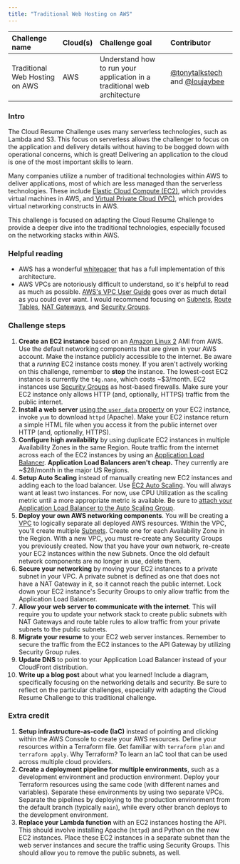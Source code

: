```yaml
---
title: "Traditional Web Hosting on AWS"
---
```


| Challenge name | Cloud(s) | Challenge goal | Contributor |
| :--- | :--- | :--- | :--- |
| Traditional Web Hosting on AWS | AWS | Understand how to run your application in a traditional web architecture | [@tonytalkstech](https://twitter.com/tonytalkstech) and [@loujaybee](https://twitter.com/loujaybee) |

### Intro

The Cloud Resume Challenge uses many serverless technologies, such as Lambda and S3. This focus on serverless allows the challenger to focus on the application and delivery details without having to be bogged down with operational concerns, which is great! Delivering an application to the cloud is one of the most important skills to learn.

Many companies utilize a number of traditional technologies within AWS to deliver applications, most of which are less managed than the serverless technologies. These include [Elastic Cloud Compute (EC2)](https://docs.aws.amazon.com/ec2/index.html), which provides virtual machines in AWS, and [Virtual Private Cloud (VPC)](https://docs.aws.amazon.com/vpc/index.html), which provides virtual networking constructs in AWS.

This challenge is focused on adapting the Cloud Resume Challenge to provide a deeper dive into the traditional technologies, especially focused on the networking stacks within AWS.

### Helpful reading

* AWS has a wonderful [whitepaper](https://docs.aws.amazon.com/whitepapers/latest/web-application-hosting-best-practices/welcome.html) that has a full implementation of this architecture.
* AWS VPCs are notoriously difficult to understand, so it's helpful to read as much as possible. [AWS's VPC User Guide](https://docs.aws.amazon.com/vpc/latest/userguide/what-is-amazon-vpc.html) goes over as much detail as you could ever want. I would recommend focusing on [Subnets](https://docs.aws.amazon.com/vpc/latest/userguide/working-with-subnets.html), [Route Tables](https://docs.aws.amazon.com/vpc/latest/userguide/VPC_Route_Tables.html), [NAT Gateways](https://docs.aws.amazon.com/vpc/latest/userguide/vpc-nat-gateway.html), and [Security Groups](https://docs.aws.amazon.com/vpc/latest/userguide/VPC_SecurityGroups.html).

### Challenge steps

1. **Create an EC2 instance** based on an [Amazon Linux 2](https://aws.amazon.com/amazon-linux-2/) AMI from AWS. Use the default networking components that are given in your AWS account. Make the instance publicly accessible to the internet. Be aware that a _running_ EC2 instance costs money. If you aren't actively working on this challenge, remember to **stop** the instance. The lowest-cost EC2 instance is currently the `t4g.nano`, which costs ~$3/month. EC2 instances use [Security Groups](https://docs.aws.amazon.com/vpc/latest/userguide/VPC_SecurityGroups.html) as host-based firewalls. Make sure your EC2 instance only allows HTTP (and, optionally, HTTPS) traffic from the public internet.
1. **Install a web server** [using the `user_data` property](https://docs.aws.amazon.com/AWSEC2/latest/UserGuide/user-data.html) on your EC2 instance, invoke `yum` to download `httpd` (Apache). Make your EC2 instance return a simple HTML file when you access it from the public internet over HTTP (and, optionally, HTTPS).
1. **Configure high availability** by using duplicate EC2 instances in multiple Availability Zones in the same Region. Route traffic from the internet across each of the EC2 instances by using an [Application Load Balancer](https://aws.amazon.com/elasticloadbalancing/application-load-balancer/). **Application Load Balancers aren't cheap.** They currently are ~$28/month in the major US Regions.
1. **Setup Auto Scaling** instead of manually creating new EC2 instances and adding each to the load balancer. Use [EC2 Auto Scaling](https://docs.aws.amazon.com/autoscaling/ec2/userguide/what-is-amazon-ec2-auto-scaling.html). You will always want at least two instances. For now, use CPU Utilization as the scaling metric until a more appropriate metric is available. Be sure to [attach your Application Load Balancer to the Auto Scaling Group](https://docs.aws.amazon.com/autoscaling/ec2/userguide/attach-load-balancer-asg.html).
1. **Deploy your own AWS networking components**. You will be creating a [VPC](https://aws.amazon.com/vpc/) to logically separate all deployed AWS resources. Within the VPC, you'll create multiple [Subnets](https://docs.aws.amazon.com/vpc/latest/userguide/configure-subnets.html). Create one for each Availability Zone in the Region. With a new VPC, you must re-create any Security Groups you previously created. Now that you have your own network, re-create your EC2 instances within the new Subnets. Once the old default network components are no longer in use, delete them.
1. **Secure your networking** by moving your EC2 instances to a private subnet in your VPC. A private subnet is defined as one that does not have a NAT Gateway in it, so it cannot reach the public internet. Lock down your EC2 instance's Security Groups to only allow traffic from the Application Load Balancer.
1. **Allow your web server to communicate with the internet**. This will require you to update your network stack to create public subnets with NAT Gateways and route table rules to allow traffic from your private subnets to the public subnets.
1. **Migrate your resume** to your EC2 web server instances. Remember to secure the traffic from the EC2 instances to the API Gateway by utilizing Security Group rules.
1. **Update DNS** to point to your Application Load Balancer instead of your CloudFront distribution.
1. **Write up a blog post** about what you learned! Include a diagram, specifically focusing on the networking details and security. Be sure to reflect on the particular challenges, especially with adapting the Cloud Resume Challenge to this traditional challenge.

### Extra credit

1. **Setup infrastructure-as-code (IaC)** instead of pointing and clicking within the AWS Console to create your AWS resources. Define your resources within a Terraform file. Get familiar with `terraform plan` and `terraform apply`. Why Terraform? To learn an IaC tool that can be used across multiple cloud providers.
1. **Create a deployment pipeline for multiple environments**, such as a development environment and production environment. Deploy your Terraform resources using the same code (with different names and variables). Separate these environments by using two separate VPCs. Separate the pipelines by deploying to the production environment from the default branch (typically `main`), while every other branch deploys to the development environment.
1. **Replace your Lambda function** with an EC2 instances hosting the API. This should involve installing Apache (`httpd`) and Python on the new EC2 instances. Place these EC2 instances in a separate subnet than the web server instances and secure the traffic using Security Groups. This should allow you to remove the public subnets, as well.
